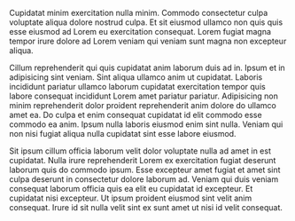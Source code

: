 Cupidatat minim exercitation nulla minim. Commodo consectetur culpa voluptate aliqua dolore nostrud culpa. Et sit eiusmod ullamco non quis quis esse eiusmod ad Lorem eu exercitation consequat. Lorem fugiat magna tempor irure dolore ad Lorem veniam qui veniam sunt magna non excepteur aliqua.

Cillum reprehenderit qui quis cupidatat anim laborum duis ad in. Ipsum et in adipisicing sint veniam. Sint aliqua ullamco anim ut cupidatat. Laboris incididunt pariatur ullamco laborum cupidatat exercitation tempor quis labore consequat incididunt Lorem amet pariatur pariatur. Adipisicing non minim reprehenderit dolor proident reprehenderit anim dolore do ullamco amet ea. Do culpa et enim consequat cupidatat id elit commodo esse commodo ea anim. Ipsum nulla laboris eiusmod enim sint nulla. Veniam qui non nisi fugiat aliqua nulla cupidatat sint esse labore eiusmod.

Sit ipsum cillum officia laborum velit dolor voluptate nulla ad amet in est cupidatat. Nulla irure reprehenderit Lorem ex exercitation fugiat deserunt laborum quis do commodo ipsum. Esse excepteur amet fugiat et amet sint culpa deserunt in consectetur dolore laborum ad. Veniam qui duis veniam consequat laborum officia quis ea elit eu cupidatat id excepteur. Et cupidatat nisi excepteur. Ut ipsum proident eiusmod sint velit anim consequat. Irure id sit nulla velit sint ex sunt amet ut nisi id velit consequat.